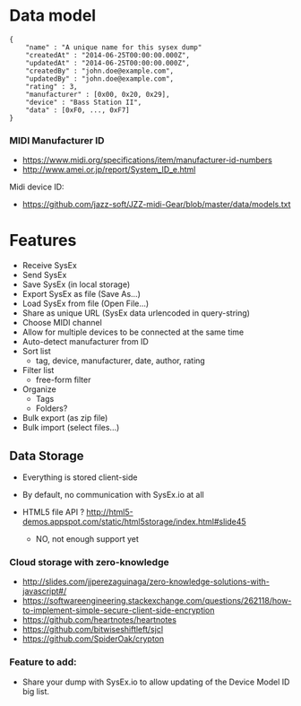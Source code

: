 # Data model
    
    {
        "name" : "A unique name for this sysex dump"
        "createdAt" : "2014-06-25T00:00:00.000Z",
        "updatedAt" : "2014-06-25T00:00:00.000Z",
        "createdBy" : "john.doe@example.com",
        "updatedBy" : "john.doe@example.com",
        "rating" : 3,
        "manufacturer" : [0x00, 0x20, 0x29],
        "device" : "Bass Station II",
        "data" : [0xF0, ..., 0xF7]
    }

### MIDI Manufacturer ID

- https://www.midi.org/specifications/item/manufacturer-id-numbers
- http://www.amei.or.jp/report/System_ID_e.html

Midi device ID:

- https://github.com/jazz-soft/JZZ-midi-Gear/blob/master/data/models.txt

# Features

- Receive SysEx 
- Send SysEx
- Save SysEx (in local storage)
- Export SysEx as file (Save As...)
- Load SysEx from file (Open File...)
- Share as unique URL (SysEx data urlencoded in query-string)
- Choose MIDI channel
- Allow for multiple devices to be connected at the same time
- Auto-detect manufacturer from ID
- Sort list
    - tag, device, manufacturer, date, author, rating 
- Filter list
    - free-form filter
- Organize
    - Tags
    - Folders?    
- Bulk export (as zip file)
- Bulk import (select files...)    
    
## Data Storage

- Everything is stored client-side
- By default, no communication with SysEx.io at all

- HTML5 file API ? http://html5-demos.appspot.com/static/html5storage/index.html#slide45
    - NO, not enough support yet
    
### Cloud storage with zero-knowledge

- http://slides.com/jjperezaguinaga/zero-knowledge-solutions-with-javascript#/
- https://softwareengineering.stackexchange.com/questions/262118/how-to-implement-simple-secure-client-side-encryption
- https://github.com/heartnotes/heartnotes
- https://github.com/bitwiseshiftleft/sjcl
- https://github.com/SpiderOak/crypton


### Feature to add:

- Share your dump with SysEx.io to allow updating of the Device Model ID big list. 